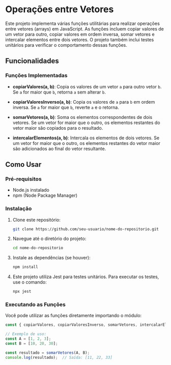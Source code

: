 # Operações entre Vetores

Este projeto implementa várias funções utilitárias para realizar operações entre vetores (arrays) em JavaScript. As funções incluem copiar valores de um vetor para outro, copiar valores em ordem inversa, somar vetores e intercalar elementos entre dois vetores. O projeto também inclui testes unitários para verificar o comportamento dessas funções.

## Funcionalidades

### Funções Implementadas

- **copiarValores(a, b)**: Copia os valores de um vetor `a` para outro vetor `b`. Se `a` for maior que `b`, retorna `a` sem alterar `b`.

- **copiarValoresInverso(a, b)**: Copia os valores de `a` para `b` em ordem inversa. Se `a` for maior que `b`, reverte `a` e o retorna.

- **somarVetores(a, b)**: Soma os elementos correspondentes de dois vetores. Se um vetor for maior que o outro, os elementos restantes do vetor maior são copiados para o resultado.

- **intercalarElementos(a, b)**: Intercala os elementos de dois vetores. Se um vetor for maior que o outro, os elementos restantes do vetor maior são adicionados ao final do vetor resultante.

## Como Usar

### Pré-requisitos

- Node.js instalado
- npm (Node Package Manager)

### Instalação

1. Clone este repositório:

    ```bash
    git clone https://github.com/seu-usuario/nome-do-repositorio.git
    ```

2. Navegue até o diretório do projeto:

    ```bash
    cd nome-do-repositorio
    ```

3. Instale as dependências (se houver):

    ```bash
    npm install
    ```

1. Este projeto utiliza Jest para testes unitários. Para executar os testes, use o comando:

    ```bash
    npx jest
    ```

### Executando as Funções

Você pode utilizar as funções diretamente importando o módulo:

```javascript
const { copiarValores, copiarValoresInverso, somarVetores, intercalarElementos } = require('./src/index.js');

// Exemplo de uso:
const A = [1, 2, 3];
const B = [10, 20, 30];

const resultado = somarVetores(A, B);
console.log(resultado);  // Saída: [11, 22, 33]
